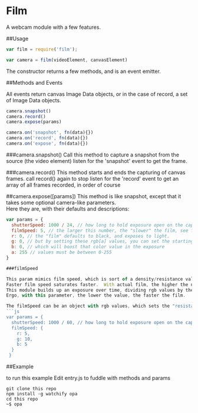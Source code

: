 # Film

A webcam module with a few features.

##Usage

```js
var film = require('film');

var camera = film(videoElement, canvasElement)
```

The constructor returns a few methods, and is an event emitter.

##Methods and Events

All events return canvas Image Data objects, or in the case of record, a set of Image Data objects.

```js
camera.snapshot()
camera.record()
camera.expose(params)

camera.on('snapshot', fn(data){})
camera.on('record', fn(data){})
camera.on('expose', fn(data){})

```
###camera.snapshot()
Call this method to capture a snapshot from the source (the video element)
listen for the 'snapshot' event to get the frame.

###camera.record()
This method starts and ends the capturing of canvas frames.
call record() again to stop
listen for the 'record' event to get an array of all frames recorded, in order of course

##camera.expose([params])
This method is like snapshot, except that it takes some optional camera-like parameters.  
Here they are, with their defaults and descriptions:
```js
var params = {
  shutterSpeed: 1000 / 24, // how long to hold exposure open on the capture, in milliseconds.  The default here is for 1 frame @ 24fps.
  filmSpeed: 5, // the larger this number, the "slower" the film, see further description below
  r: 0, // the "film" defaults to black, and exposes to light. 
  g: 0, // but by setting these rgb[a] values, you can set the starting color
  b: 0, // which will boost that color value in the exposure
  a: 255 // values must be between 0-255
}

###filmSpeed

This param mimics film speed, which is sort of a density/resistance value.
Faster film speed saturates faster.  With actual film, the higher the number, the faster the film.
This module builds up an exposure over time, dividing rgb values by the filmSpeed value.
Ergo, with this parameter, the lower the value, the faster the film. 

The filmSpeed can be an object with rgb values, which sets the "resistance" for each color separately.
```js
var params = {
  shutterSpeed: 1000 / 60, // how long to hold exposure open on the capture, in milliseconds
  filmSpeed: {
    r: 5,
    g: 10,
    b: 5
  }
 }
```

##Example

to run this example
Edit entry.js to fuddle with methods and params
```
git clone this repo
npm install -g watchify opa
cd this repo
~$ opa
```